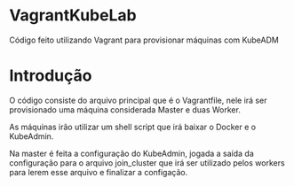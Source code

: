 # VagrantKubeLab
Código feito utilizando Vagrant para provisionar máquinas com KubeADM

# Introdução
O código consiste do arquivo principal que é o Vagrantfile, nele irá ser provisionado uma máquina considerada Master e duas Worker.

As máquinas irão utilizar um shell script que irá baixar o Docker e o KubeAdmin.

Na master é feita a configuração do KubeAdmin, jogada a saída da configuração para o arquivo join_cluster que irá ser utilizado pelos workers para lerem esse arquivo e finalizar a configação.
